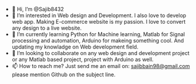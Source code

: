 - 👋 Hi, I’m @Sajib8432
- 👀 I’m interested in Web design and Development. I also love to develop web app. Making E-commerce website is my passion. I love to convert any design to a live website.
- 🌱 I’m currently learning Python for Machine learning, Matlab for Signal processing and automation, Arduino for makeing something cool. And updating my knowladge on Web development field. 
- 💞️ I’m looking to collaborate on any web design and development project or any Matlab based project, project with Arduino as well.
- 📫 How to reach me? Just send me an email on: sajibbain98@gmail.com  please mention Github on the subject line.

<!---
Sajib8432/Sajib8432 is a ✨ special ✨ repository because its `README.md` (this file) appears on your GitHub profile.
You can click the Preview link to take a look at your changes.
--->
